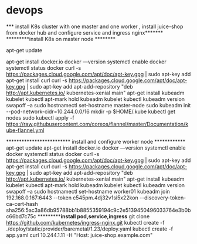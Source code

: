 # devops
*** install K8s cluster with one master and one worker , install juice-shop from docker hub and configure service and ingress nginx*******
*********install K8s on master node ********


apt-get update

apt-get install docker.io
docker ––version
systemctl enable docker
systemctl status docker
curl -s https://packages.cloud.google.com/apt/doc/apt-key.gpg | sudo apt-key add
apt-get install curl
curl -s https://packages.cloud.google.com/apt/doc/apt-key.gpg | sudo apt-key add
apt-add-repository "deb http://apt.kubernetes.io/ kubernetes-xenial main"
apt-get install kubeadm kubelet kubectl
apt-mark hold kubeadm kubelet kubectl
kubeadm version
swapoff –a
sudo hostnamectl set-hostname master-node
sudo kubeadm init --pod-network-cidr=10.244.0.0/16
mkdir -p $HOME/.kube
kubectl get nodes
sudo kubectl apply -f https://raw.githubusercontent.com/coreos/flannel/master/Documentation/kube-flannel.yml

************************* install and configure worker node ************
apt-get update
apt-get install docker.io
docker ––version
systemctl enable docker
systemctl status docker
curl -s https://packages.cloud.google.com/apt/doc/apt-key.gpg | sudo apt-key add
apt-get install curl
curl -s https://packages.cloud.google.com/apt/doc/apt-key.gpg | sudo apt-key add
apt-add-repository "deb http://apt.kubernetes.io/ kubernetes-xenial main"
apt-get install kubeadm kubelet kubectl
apt-mark hold kubeadm kubelet kubectl
kubeadm version
swapoff –a
sudo hostnamectl set-hostname worker01
kubeadm join 192.168.0.167:6443 --token c545pm.4dj32v1si5x22kon         --discovery-token-ca-cert-hash sha256:5ac3a86db95788bb1b8855359194c9c2e5139450496033764e3b0bc66bd7c75c
*******************install pod,service,ingress**********
git clone https://github.com/kubernetes/ingress-nginx.git
kubectl create -f ./deploy/static/provider/baremetal/1.23/deploy.yaml
kubectl create -f app.yaml
curl 10.244.1.11 -H "Host: juice-shop.example.com"

